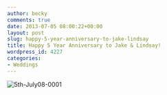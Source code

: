 ```yaml
---
author: becky
comments: true
date: 2013-07-05 08:00:22+00:00
layout: post
slug: happy-5-year-anniversary-to-jake-lindsay
title: Happy 5 Year Anniversary to Jake & Lindsay!
wordpress_id: 4227
categories:
- Weddings
---
```


![5th-July08-0001](http://www.beckyjenson.com/wp-content/uploads/2013/01/5th-July08-0001.jpg)
